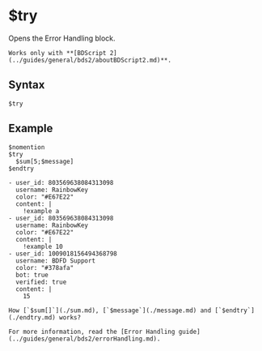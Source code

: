 # $try
Opens the Error Handling block.

```admonish danger title="BDScript 2"
Works only with **[BDScript 2](../guides/general/bds2/aboutBDScript2.md)**.
```

## Syntax
```
$try
```

## Example
```
$nomention
$try
  $sum[5;$message]
$endtry
```

```discord yaml
- user_id: 803569638084313098
  username: RainbowKey
  color: "#E67E22"
  content: |
    !example a
- user_id: 803569638084313098
  username: RainbowKey
  color: "#E67E22"
  content: |
    !example 10
- user_id: 1009018156494368798
  username: BDFD Support
  color: "#378afa"
  bot: true
  verified: true
  content: |
    15
```

```admonish question title="What is this?"
How [`$sum[]`](./sum.md), [`$message`](./message.md) and [`$endtry`](./endtry.md) works?
```

```admonish info title="Read more"
For more information, read the [Error Handling guide](../guides/general/bds2/errorHandling.md).
```
